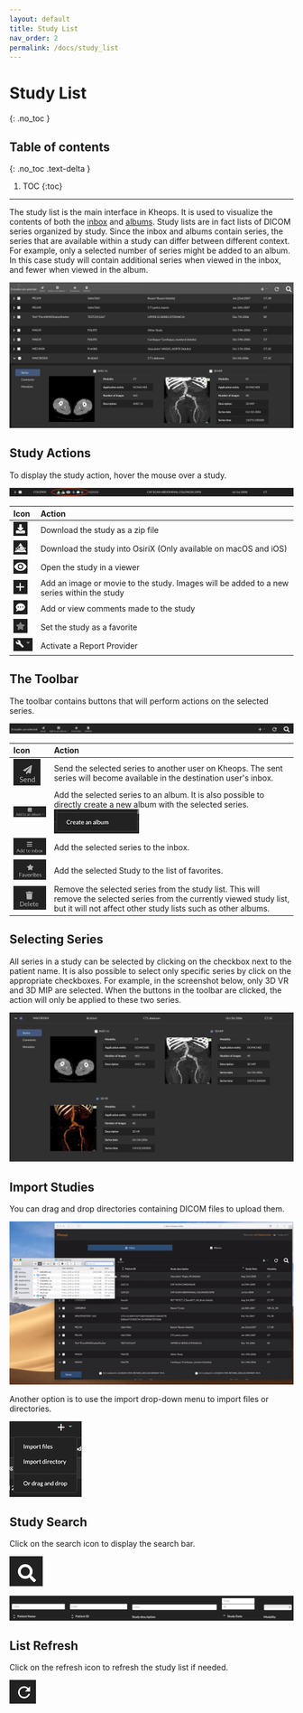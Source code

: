 ```yaml
---
layout: default
title: Study List
nav_order: 2
permalink: /docs/study_list
---
```


# Study List
{: .no_toc }

## Table of contents
{: .no_toc .text-delta }

1. TOC
{:toc}

---

The study list is the main interface in Kheops. It is used to visualize the contents of both the [inbox](/docs/inbox) and [albums](/docs/albums). Study lists are in fact lists of DICOM series organized by study. Since the inbox and albums contain series, the series that are available within a study can differ between different context. For example, only a selected number of series might be added to an album. In this case study will contain additional series when viewed in the inbox, and fewer when viewed in the album.

![study list](/img/study_list.png)

## Study Actions

To display the study action, hover the mouse over a study.

![Study Actions](/img/study_actions.png)

| Icon | Action |
|:-----|:-------|
| ![Download](/img/download_action.png) | Download the study as a zip file |
| ![OsiriX](/img/osirix_action.png) | Download the study into OsiriX (Only available on macOS and iOS) |
| ![View](/img/view_action.png) | Open the study in a viewer |
| ![Add](/img/add_action.png) | Add an image or movie to the study. Images will be added to a new series within the study |
| ![Comment](/img/comment_action.png) | Add or view comments made to the study |
| ![Favorite](/img/favorite_action.png) | Set the study as a favorite |
| ![Report Providers](/img/report_provider_action.png) | Activate a Report Provider |

## The Toolbar

The toolbar contains buttons that will perform actions on the selected series. 

![Series List Toolbar](/img/series_list_toolbar.png)

| Icon | Action |
|:---|:----|
| ![Send](/img/send.png) | Send the selected series to another user on Kheops. The sent series will become available in the destination user's inbox. | 
| ![Add to an album](/img/add_to_album.png) | Add the selected series to an album. It is also possible to directly create a new album with the selected series. ![Create album item](/img/create_album_item.png) |
| ![Add to inbox](/img/add_to_inbox.png) | Add the selected series to the inbox. |
|![Favorites](/img/favorites.png) | Add the selected Study to the list of favorites. |
|![Delete](/img/delete.png) | Remove the selected series from the study list. This will remove the selected series from the currently viewed study list, but it will not affect other study lists such as other albums. |

## Selecting Series

All series in a study can be selected by clicking on the checkbox next to the patient name. It is also possible to select only specific series by click on the appropriate checkboxes. For example, in the screenshot below, only 3D VR and 3D MIP are selected. When the buttons in the toolbar are clicked, the action will only be applied to these two series.

![Selected Series](/img/select_series.png)

## Import Studies

You can drag and drop directories containing DICOM files to upload them.

![Import video](/img/import_vid.gif)

Another option is to use the import drop-down menu to import files or directories.

![Import dropdown](/img/import_dropdown.png)

## Study Search

Click on the search icon to display the search bar.

 ![Search](/img/search.png)

![Search Bar](/img/search_bar.png)

## List Refresh

Click on the refresh icon to refresh the study list if needed.

![Refresh](/img/refresh.png)

